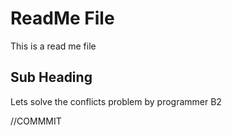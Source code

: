 # ReadMe File

This is a read me file

## Sub Heading

Lets solve the conflicts problem by programmer B2

//COMMMIT
